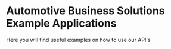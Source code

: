 # Automotive Business Solutions Example Applications

Here you will find useful examples on how to use our API's
